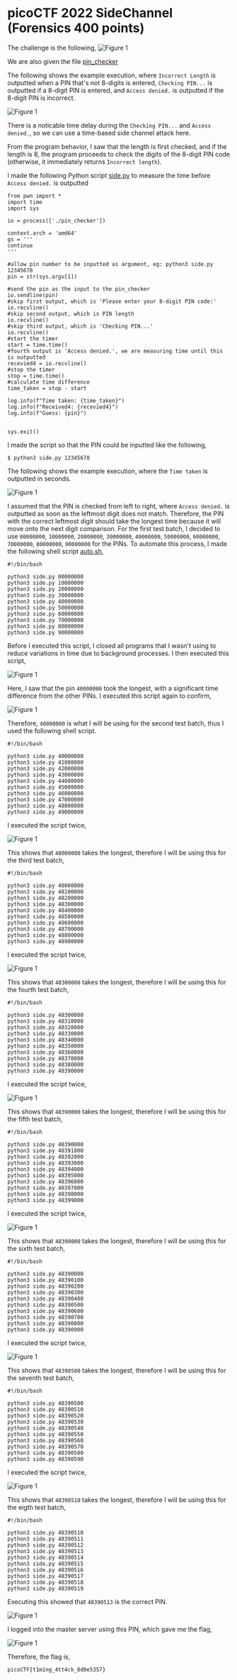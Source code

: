 # picoCTF 2022 SideChannel (Forensics 400 points)
The challenge is the following,
![Figure 1](img/challenge.png) 

We are also given the file [pin_checker](./files/pin_checker)


The following shows the example execution, where `Incorrect Length` is outputted when a PIN that's not 8-digits is entered, `Checking PIN...` is outputted if a 8-digit PIN is entered, and `Access denied.` is outputted if the 8-digit PIN is incorrect.

![Figure 1](img/len.png) 


There is a noticable time delay during the `Checking PIN...` and `Access denied.`, so we can use a time-based side channel attack here. 



From the program behavior, I saw that the length is first checked, and if the length is 8, the program proceeds to check the digits of the 8-digit PIN code (otherwise, it immediately returns `Incorrect length`).


I made the following Python script [side.py](./files/side.py) to measure the time before `Access denied.` is outputted

```
from pwn import *
import time
import sys

io = process(['./pin_checker'])

context.arch = 'amd64'
gs = '''
continue
'''

#allow pin number to be inputted as argument, eg: python3 side.py 12345678
pin = str(sys.argv[1])

#send the pin as the input to the pin_checker
io.sendline(pin)
#skip first output, which is 'Please enter your 8-digit PIN code:'
io.recvline()
#skip second output, which is PIN length
io.recvline()
#skip third output, which is 'Checking PIN...'
io.recvline()
#start the timer
start = time.time()
#fourth output is 'Access denied.', we are measuring time until this is outputted
recevied4 = io.recvline()
#stop the timer
stop = time.time()
#calculate time difference
time_taken = stop - start

log.info(f"Time taken: {time_taken}")
log.info(f"Received4: {recevied4}")
log.info(f"Guess: {pin}")


sys.exit()

```

I made the script so that the PIN could be inputted like the following,

`$ python3 side.py 12345678`

The following shows the example execution, where the `Time taken` is outputted in seconds.

![Figure 1](img/one.png) 


I assumed that the PIN is checked from left to right, where  `Access denied.` is outputted as soon as the leftmost digit does not match. Therefore, the PIN with the correct leftmost digit should take the longest time because it will move onto the next digit comparison. For the first test batch, I decided to use `00000000`, `10000000`, `20000000`, `30000000`, `40000000`, `50000000`, `60000000`, `70000000`, `80000000`, `90000000` for the PINs. To automate this process, I made the following shell script [auto.sh](./files/auto.sh),

```
#!/bin/bash

python3 side.py 00000000
python3 side.py 10000000
python3 side.py 20000000
python3 side.py 30000000
python3 side.py 40000000
python3 side.py 50000000
python3 side.py 60000000
python3 side.py 70000000
python3 side.py 80000000
python3 side.py 90000000
```

Before I executed this script, I closed all programs that I wasn't using to reduce variations in time due to background processes. I then executed this script,

![Figure 1](img/auto1.png) 

Here, I saw that the pin `40000000` took the longest, with a significant time difference from the other PINs. I executed this script again to confirm,

![Figure 1](img/auto11.png) 

Therefore, `40000000` is what I will be using for the second test batch, thus I used the following shell script.


```
#!/bin/bash

python3 side.py 40000000
python3 side.py 41000000
python3 side.py 42000000
python3 side.py 43000000
python3 side.py 44000000
python3 side.py 45000000
python3 side.py 46000000
python3 side.py 47000000
python3 side.py 48000000
python3 side.py 49000000
```

I executed the script twice,

![Figure 1](img/auto2.png) 

 
 This shows that `48000000` takes the longest, therefore I will be using this for the third test batch,
 
 ```
 #!/bin/bash

 python3 side.py 48000000
 python3 side.py 48100000
 python3 side.py 48200000
 python3 side.py 48300000
 python3 side.py 48400000
 python3 side.py 48500000
 python3 side.py 48600000
 python3 side.py 48700000
 python3 side.py 48800000
 python3 side.py 48900000
 ```
 
 I executed the script twice,

 ![Figure 1](img/auto3.png) 

  
  This shows that `48300000` takes the longest, therefore I will be using this for the fourth test batch, 
 
 ```
 #!/bin/bash

 python3 side.py 48300000
 python3 side.py 48310000
 python3 side.py 48320000
 python3 side.py 48330000
 python3 side.py 48340000
 python3 side.py 48350000
 python3 side.py 48360000
 python3 side.py 48370000
 python3 side.py 48380000
 python3 side.py 48390000
 ```
 
 
I executed the script twice,

 ![Figure 1](img/auto4.png) 

  
This shows that `48390000` takes the longest, therefore I will be using this for the fifth test batch,

```
#!/bin/bash

python3 side.py 48390000
python3 side.py 48391000
python3 side.py 48392000
python3 side.py 48393000
python3 side.py 48394000
python3 side.py 48395000
python3 side.py 48396000
python3 side.py 48397000
python3 side.py 48398000
python3 side.py 48399000
```
  
  I executed the script twice,

   ![Figure 1](img/auto5.png) 

    
  This shows that `48390000` takes the longest, therefore I will be using this for the sixth test batch,

  ```
  #!/bin/bash

  python3 side.py 48390000
  python3 side.py 48390100
  python3 side.py 48390200
  python3 side.py 48390300
  python3 side.py 48390400
  python3 side.py 48390500
  python3 side.py 48390600
  python3 side.py 48390700
  python3 side.py 48390800
  python3 side.py 48390900
  
```

I executed the script twice,

 ![Figure 1](img/auto6.png) 

  
This shows that `48390500` takes the longest, therefore I will be using this for the seventh test batch,

```
#!/bin/bash

python3 side.py 48390500
python3 side.py 48390510
python3 side.py 48390520
python3 side.py 48390530
python3 side.py 48390540
python3 side.py 48390550
python3 side.py 48390560
python3 side.py 48390570
python3 side.py 48390580
python3 side.py 48390590
```

I executed the script twice,

 ![Figure 1](img/auto7.png) 

  
This shows that `48390510` takes the longest, therefore I will be using this for the eigth test batch,

```
#!/bin/bash

python3 side.py 48390510
python3 side.py 48390511
python3 side.py 48390512
python3 side.py 48390513
python3 side.py 48390514
python3 side.py 48390515
python3 side.py 48390516
python3 side.py 48390517
python3 side.py 48390518
python3 side.py 48390519
```

Executing this showed that `48390513` is the correct PIN.

![Figure 1](img/auto8.png) 


I logged into the master server using this PIN, which gave me the flag, 

![Figure 1](img/flag.png) 

Therefore, the flag is,

`picoCTF{t1m1ng_4tt4ck_8d0e5357}`
 
